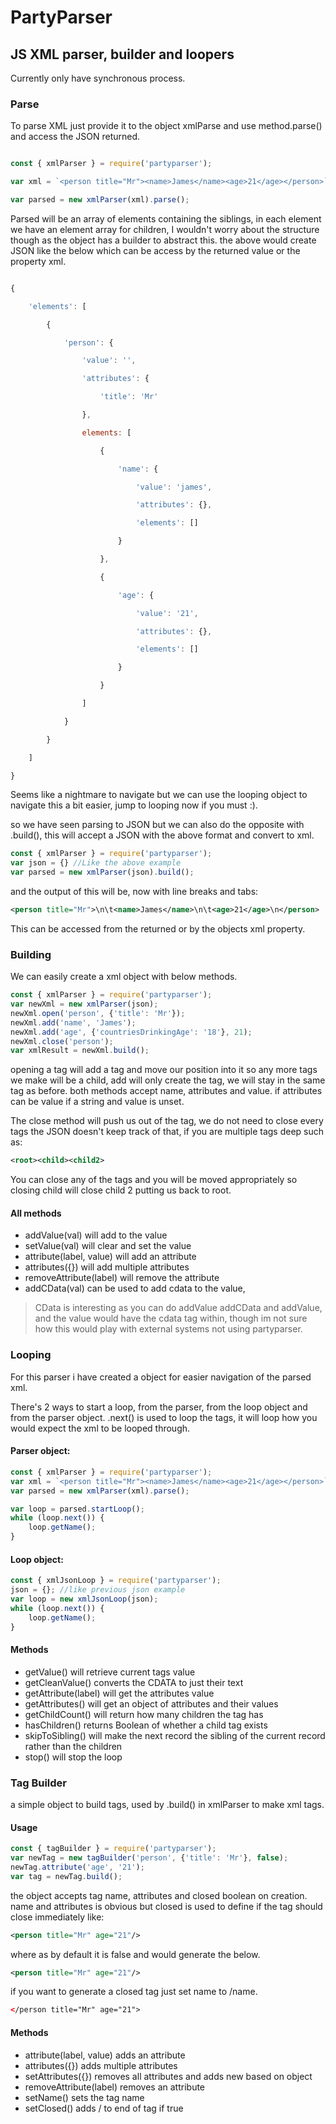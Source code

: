 # PartyParser
## JS XML parser, builder and loopers
Currently only have synchronous process.

### Parse
To parse XML just provide it to the object xmlParse and use method.parse() and access the JSON returned.
```js

const { xmlParser } = require('partyparser');

var xml = `<person title="Mr"><name>James</name><age>21</age></person>`;

var parsed = new xmlParser(xml).parse();

```

Parsed will be an array of elements containing the siblings, in each element we have an element array for children, I wouldn't worry about the structure though as the object has a builder to abstract this. the above would create JSON like the below which can be access by the returned value or the property xml.
```js

{

    'elements': [

        {

            'person': {

                'value': '',

                'attributes': {

                    'title': 'Mr'

                },

                elements: [

                    {

                        'name': {

                            'value': 'james',

                            'attributes': {},

                            'elements': []

                        }

                    },

                    {

                        'age': {

                            'value': '21',

                            'attributes': {},

                            'elements': []

                        }

                    }

                ]

            }

        }

    ]

}

```
Seems like a nightmare to navigate but we can use the looping object to navigate this a bit easier, jump to looping now if you must :).

so we have seen parsing to JSON but we can also do the opposite with .build(), this will accept a JSON with the above format and convert to xml.

```js 
const { xmlParser } = require('partyparser');
var json = {} //Like the above example
var parsed = new xmlParser(json).build();
```

and the output of this will be, now with line breaks and tabs:
```xml
<person title="Mr">\n\t<name>James</name>\n\t<age>21</age>\n</person>
```

This can be accessed from the returned or by the objects xml property.

### Building
We can easily create a xml object with below methods.
```js
const { xmlParser } = require('partyparser');
var newXml = new xmlParser(json);
newXml.open('person', {'title': 'Mr'});
newXml.add('name', 'James');
newXml.add('age', {'countriesDrinkingAge': '18'}, 21);
newXml.close('person');
var xmlResult = newXml.build();
```

opening a tag will add a tag and move our position into it so any more tags we make will be a child, add will only create the tag, we will stay in the same tag as before. both methods accept name, attributes and value. if attributes can be value if a string and value is unset.

The close method will push us out of the tag, we do not need to close every tags the JSON doesn't keep track of that, if you are multiple tags deep such as:
```xml
<root><child><child2>
```
You can close any of the tags and you will be moved appropriately so closing child will close child 2 putting us back to root.

#### All methods
* addValue(val) will add to the value
* setValue(val) will clear and set the value
* attribute(label, value) will add an attribute
* attributes({}) will add multiple attributes
* removeAttribute(label) will remove the attribute
* addCData(val) can be used to add cdata to the value, 
> CData is interesting as you can do addValue addCData and addValue, and the value would have the cdata tag within, though im not sure how this would play with external systems not using partyparser.

### Looping
For this parser i have created a object for easier navigation of the parsed xml.

There's 2 ways to start a loop, from the parser, from the loop object and from the parser object. .next() is used to loop the tags, it will loop how you would expect the xml to be looped through.
#### Parser object:
```js
const { xmlParser } = require('partyparser');
var xml = `<person title="Mr"><name>James</name><age>21</age></person>`;
var parsed = new xmlParser(xml).parse();

var loop = parsed.startLoop();
while (loop.next()) {
	loop.getName();
}
```

#### Loop object:
```js
const { xmlJsonLoop } = require('partyparser');
json = {}; //like previous json example
var loop = new xmlJsonLoop(json);
while (loop.next()) {
	loop.getName();
}
```
#### Methods
* getValue() will retrieve current tags value
* getCleanValue() converts the CDATA to just their text
* getAttribute(label) will get the attributes value
* getAttributes() will get an object of attributes and their values
* getChildCount() will return how many children the tag has
* hasChildren() returns Boolean of whether a child tag exists
* skipToSibling() will make the next record the sibling of the current record rather than the children
* stop() will stop the loop
 
### Tag Builder
a simple object to build tags, used by .build() in xmlParser to make xml tags.

#### Usage
```js
const { tagBuilder } = require('partyparser');
var newTag = new tagBuilder('person', {'title': 'Mr'}, false);
newTag.attribute('age', '21');
var tag = newTag.build();
```

the object accepts tag name, attributes and closed boolean on creation. name and attributes is obvious but closed is used to define if the tag should close immediately like:
```xml
<person title="Mr" age="21"/>
```
where as by default it is false and would generate the below.
```xml
<person title="Mr" age="21"/>
```

if you want to generate a closed tag just set name to /name.
```xml
</person title="Mr" age="21">
```

#### Methods
* attribute(label, value) adds an attribute
* attributes({}) adds multiple attributes
* setAttributes({}) removes all attributes and adds new based on object
* removeAttribute(label) removes an attribute
* setName() sets the tag name
* setClosed() adds / to end of tag if true
